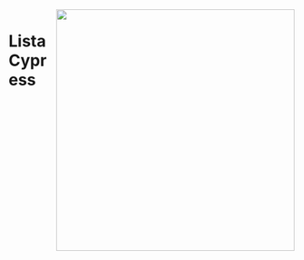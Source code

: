 <img align="right" width="420" height="425" src="https://www.seekpng.com/png/full/140-1404364_diablo-3-logo-png.png">

# ListaCypress

